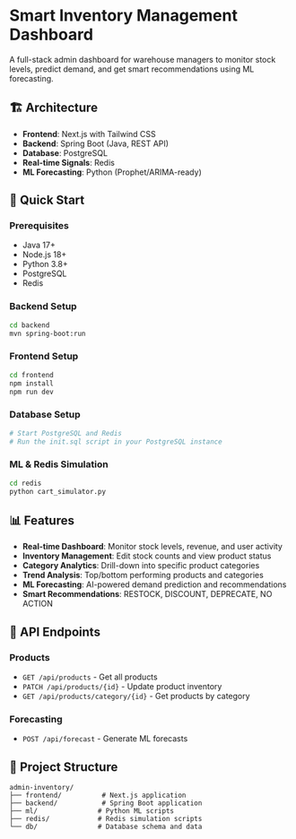 # Smart Inventory Management Dashboard

A full-stack admin dashboard for warehouse managers to monitor stock levels, predict demand, and get smart recommendations using ML forecasting.

## 🏗️ Architecture

- **Frontend**: Next.js with Tailwind CSS
- **Backend**: Spring Boot (Java, REST API)
- **Database**: PostgreSQL
- **Real-time Signals**: Redis
- **ML Forecasting**: Python (Prophet/ARIMA-ready)

## 🚀 Quick Start

### Prerequisites
- Java 17+
- Node.js 18+
- Python 3.8+
- PostgreSQL
- Redis

### Backend Setup
```bash
cd backend
mvn spring-boot:run
```

### Frontend Setup
```bash
cd frontend
npm install
npm run dev
```

### Database Setup
```bash
# Start PostgreSQL and Redis
# Run the init.sql script in your PostgreSQL instance
```

### ML & Redis Simulation
```bash
cd redis
python cart_simulator.py
```

## 📊 Features

- **Real-time Dashboard**: Monitor stock levels, revenue, and user activity
- **Inventory Management**: Edit stock counts and view product status
- **Category Analytics**: Drill-down into specific product categories
- **Trend Analysis**: Top/bottom performing products and categories
- **ML Forecasting**: AI-powered demand prediction and recommendations
- **Smart Recommendations**: RESTOCK, DISCOUNT, DEPRECATE, NO ACTION

## 🔧 API Endpoints

### Products
- `GET /api/products` - Get all products
- `PATCH /api/products/{id}` - Update product inventory
- `GET /api/products/category/{id}` - Get products by category

### Forecasting
- `POST /api/forecast` - Generate ML forecasts

## 📁 Project Structure

```
admin-inventory/
├── frontend/          # Next.js application
├── backend/           # Spring Boot application
├── ml/               # Python ML scripts
├── redis/            # Redis simulation scripts
└── db/               # Database schema and data
``` 
